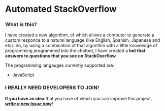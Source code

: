 # Automated StackOverflow
### What is this?
I have created a new algorithm, of which allows a computer to generate a custom responce to a natural language (like English, Spanish, Japanese and etc). So, by using a combination of that algorithm with a little knowledge of programming programmed into the chatbot, I have created a **bot that answers to questions that you see on StackOverflow.**

The programming langauges currently supported are:
* JavaScript

### I REALLY NEED DEVELOPERS TO JOIN!
**If you have an idea** that you have of which you can improve this project, _**[write a new issue now](https://github.com/Prazma/automatedStackOverflow/issues)**_! 
